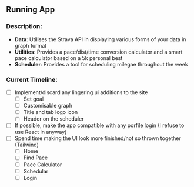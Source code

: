 ## Running App

### Description:
- **Data**: Utilises the Strava API in displaying various forms of your data in graph format
- **Utilities**: Provides a pace/dist/time conversion calculator and a smart pace calculator based on a 5k personal best
- **Scheduler**: Provides a tool for scheduling milegae throughout the week

### Current Timeline:

- [ ] Implement/discard any lingering ui additions to the site
    - [ ] Set goal
    - [ ] Customisable graph
    - [ ] Title and tab logo icon
    - [ ] Header on the scheduler
- [ ] If possible, make the app compatible with any porfile login (I refuse to use React in anyway)
- [ ] Spend time making the UI look more finished/not so thrown together (Tailwind)
    - [ ] Home
    - [ ] Find Pace
    - [ ] Pace Calculator
    - [ ] Schedular
    - [ ] Login